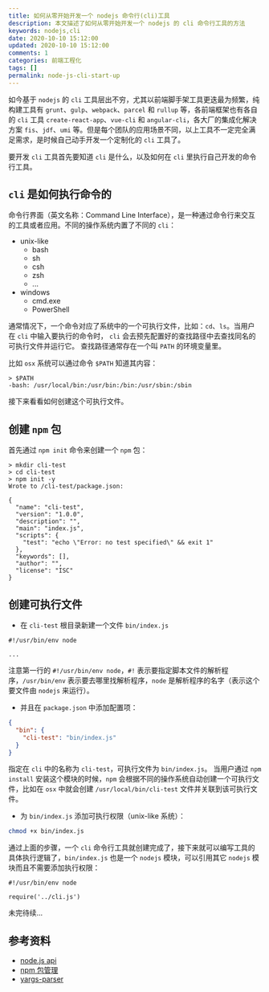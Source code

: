```yaml
---
title: 如何从零开始开发一个 nodejs 命令行(cli)工具
description: 本文描述了如何从零开始开发一个 nodejs 的 cli 命令行工具的方法
keywords: nodejs,cli
date: 2020-10-10 15:12:00
updated: 2020-10-10 15:12:00
comments: 1
categories: 前端工程化
tags: []
permalink: node-js-cli-start-up
---
```


如今基于 `nodejs` 的 `cli` 工具层出不穷，尤其以前端脚手架工具更迭最为频繁，纯构建工具有 `grunt`、`gulp`、`webpack`、`parcel` 和 `rullup` 等，各前端框架也有各自的 `cli` 工具 `create-react-app`、`vue-cli` 和 `angular-cli`，各大厂的集成化解决方案 `fis`、`jdf`、`umi` 等。但是每个团队的应用场景不同，以上工具不一定完全满足需求，是时候自己动手开发一个定制化的 `cli` 工具了。

<!--more-->

要开发 `cli` 工具首先要知道 `cli` 是什么，以及如何在 `cli` 里执行自己开发的命令行工具。

## `cli` 是如何执行命令的

命令行界面（英文名称：Command Line Interface），是一种通过命令行来交互的工具或者应用。不同的操作系统内置了不同的 `cli`：

- unix-like
  - bash
  - sh
  - csh
  - zsh
  - ...
- windows
  - cmd.exe
  - PowerShell

通常情况下，一个命令对应了系统中的一个可执行文件，比如：`cd`、`ls`。当用户在 `cli` 中输入要执行的命令时，
`cli` 会去预先配置好的查找路径中去查找同名的可执行文件并运行它。
查找路径通常存在一个叫 `PATH` 的环境变量里。

比如 `osx` 系统可以通过命令 `$PATH` 知道其内容：

```nohighlight
> $PATH
-bash: /usr/local/bin:/usr/bin:/bin:/usr/sbin:/sbin
```

接下来看看如何创建这个可执行文件。

## 创建 `npm` 包

首先通过 `npm init` 命令来创建一个 `npm` 包：

```nohighlight
> mkdir cli-test
> cd cli-test
> npm init -y
Wrote to /cli-test/package.json:

{
  "name": "cli-test",
  "version": "1.0.0",
  "description": "",
  "main": "index.js",
  "scripts": {
    "test": "echo \"Error: no test specified\" && exit 1"
  },
  "keywords": [],
  "author": "",
  "license": "ISC"
}
```

## 创建可执行文件

- 在 `cli-test` 根目录新建一个文件 `bin/index.js`

```nohighlight
#!/usr/bin/env node

...
```

注意第一行的 `#!/usr/bin/env node`，`#!` 表示要指定脚本文件的解析程序，`/usr/bin/env` 表示要去哪里找解析程序，`node` 是解析程序的名字（表示这个要文件由 `nodejs` 来运行）。

- 并且在 `package.json` 中添加配置项：

```json
{
  "bin": {
    "cli-test": "bin/index.js"
  }
}
```

指定在 `cli` 中的名称为 `cli-test`，可执行文件为 `bin/index.js`。
当用户通过 `npm install` 安装这个模块的时候，`npm` 会根据不同的操作系统自动创建一个可执行文件，比如在 `osx` 中就会创建 `/usr/local/bin/cli-test` 文件并关联到该可执行文件。

- 为 `bin/index.js` 添加可执行权限（unix-like 系统）：

```bash
chmod +x bin/index.js
```

通过上面的步骤，一个 `cli` 命令行工具就创建完成了，接下来就可以编写工具的具体执行逻辑了，`bin/index.js` 也是一个 `nodejs` 模块，可以引用其它 `nodejs` 模块而且不需要添加执行权限：

```nohighlight
#!/usr/bin/env node

require('../cli.js')
```

未完待续...

## 参考资料

- [node.js api](https://nodejs.org/api/)
- [npm 包管理](https://docs.npmjs.com/packages-and-modules/)
- [yargs-parser](https://github.com/yargs/yargs-parser)
